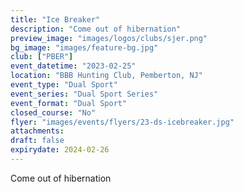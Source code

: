 ```yaml
---
title: "Ice Breaker"
description: "Come out of hibernation"
preview_image: "images/logos/clubs/sjer.png"
bg_image: "images/feature-bg.jpg"
club: ["PBER"]
event_datetime: "2023-02-25"
location: "BBB Hunting Club, Pemberton, NJ"
event_type: "Dual Sport"
event_series: "Dual Sport Series"
event_format: "Dual Sport"
closed_course: "No"
flyer: "images/events/flyers/23-ds-icebreaker.jpg"
attachments:
draft: false
expirydate: 2024-02-26
---
```


Come out of hibernation
